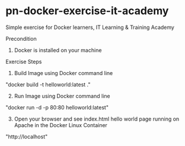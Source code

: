 # pn-docker-exercise-it-academy
Simple exercise for Docker learners, IT Learning & Training Academy

Precondition

1. Docker is installed on your machine

Exercise Steps

1. Build Image using Docker command line

"docker build -t helloworld:latest ."

2. Run Image using Docker command line

"docker run -d -p 80:80 helloworld:latest"

3. Open your browser and see index.html hello world page running on Apache in the Docker Linux Container

"http://localhost"

